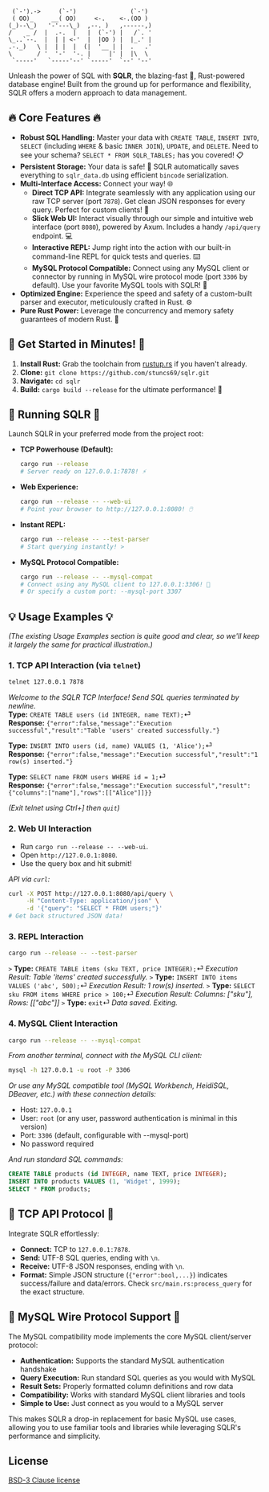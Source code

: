 ```
 (`-').->     (`-')               (`-')
 ( OO)_     __( OO)     <-.    <-.(OO )
(_)--\_)   '-'---\_)  ,--. )   ,------,)
/    _ /  |  .-.  |   |  (`-') |   /`. '
\_..`--.  |  | | <-'  |  |OO ) |  |_.' |
.-._)   \ |  | |  |  (|  '__ | |  .   .'
\       / '  '-'  '-. |     |' |  |\  \
 `-----'   `-----'--' `-----'  `--' '--'
```

Unleash the power of SQL with **SQLR**, the blazing-fast 🚀, Rust-powered database engine! Built from the ground up for performance and flexibility, SQLR offers a modern approach to data management.

## 🔥 Core Features 🔥

- **Robust SQL Handling:** Master your data with `CREATE TABLE`, `INSERT INTO`, `SELECT` (including `WHERE` & basic `INNER JOIN`), `UPDATE`, and `DELETE`. Need to see your schema? `SELECT * FROM SQLR_TABLES;` has you covered! 📋
- **Persistent Storage:** Your data is safe! 💾 SQLR automatically saves everything to `sqlr_data.db` using efficient `bincode` serialization.
- **Multi-Interface Access:** Connect your way! 🌐
  - **Direct TCP API:** Integrate seamlessly with any application using our raw TCP server (port `7878`). Get clean JSON responses for every query. Perfect for custom clients! 🔌
  - **Slick Web UI:** Interact visually through our simple and intuitive web interface (port `8080`), powered by Axum. Includes a handy `/api/query` endpoint. 💻
  - **Interactive REPL:** Jump right into the action with our built-in command-line REPL for quick tests and queries. ⌨️
  - **MySQL Protocol Compatible:** Connect using any MySQL client or connector by running in MySQL wire protocol mode (port `3306` by default). Use your favorite MySQL tools with SQLR! 🔄
- **Optimized Engine:** Experience the speed and safety of a custom-built parser and executor, meticulously crafted in Rust. ⚙️
- **Pure Rust Power:** Leverage the concurrency and memory safety guarantees of modern Rust. 🦀

## 🚀 Get Started in Minutes! 🚀

1.  **Install Rust:** Grab the toolchain from [rustup.rs](https://rustup.rs/) if you haven't already.
2.  **Clone:** `git clone https://github.com/stuncs69/sqlr.git`
3.  **Navigate:** `cd sqlr`
4.  **Build:** `cargo build --release` for the ultimate performance! 💪

## 🚦 Running SQLR 🚦

Launch SQLR in your preferred mode from the project root:

- **TCP Powerhouse (Default):**

  ```bash
  cargo run --release
  # Server ready on 127.0.0.1:7878! ⚡
  ```

- **Web Experience:**

  ```bash
  cargo run --release -- --web-ui
  # Point your browser to http://127.0.0.1:8080! 🖱️
  ```

- **Instant REPL:**

  ```bash
  cargo run --release -- --test-parser
  # Start querying instantly! >
  ```

- **MySQL Protocol Compatible:**
  ```bash
  cargo run --release -- --mysql-compat
  # Connect using any MySQL client to 127.0.0.1:3306! 🔌
  # Or specify a custom port: --mysql-port 3307
  ```

## 💡 Usage Examples 💡

_(The existing Usage Examples section is quite good and clear, so we'll keep it largely the same for practical illustration.)_

### 1. TCP API Interaction (via `telnet`)

```bash
telnet 127.0.0.1 7878
```

_Welcome to the SQLR TCP Interface! Send SQL queries terminated by newline._</br>
**Type:** `CREATE TABLE users (id INTEGER, name TEXT);`⏎</br>
**Response:** `{"error":false,"message":"Execution successful","result":"Table 'users' created successfully."}`

**Type:** `INSERT INTO users (id, name) VALUES (1, 'Alice');`⏎</br>
**Response:** `{"error":false,"message":"Execution successful","result":"1 row(s) inserted."}`</br>

**Type:** `SELECT name FROM users WHERE id = 1;`⏎</br>
**Response:** `{"error":false,"message":"Execution successful","result":{"columns":["name"],"rows":[["Alice"]]}}`

_(Exit telnet using Ctrl+] then `quit`)_

### 2. Web UI Interaction

- Run `cargo run --release -- --web-ui`.
- Open `http://127.0.0.1:8080`.
- Use the query box and hit submit!

_API via `curl`:_

```bash
curl -X POST http://127.0.0.1:8080/api/query \
     -H "Content-Type: application/json" \
     -d '{"query": "SELECT * FROM users;"}'
# Get back structured JSON data!
```

### 3. REPL Interaction

```bash
cargo run --release -- --test-parser
```

`>` **Type:** `CREATE TABLE items (sku TEXT, price INTEGER);`⏎
_Execution Result: Table 'items' created successfully._
`>` **Type:** `INSERT INTO items VALUES ('abc', 500);`⏎
_Execution Result: 1 row(s) inserted._
`>` **Type:** `SELECT sku FROM items WHERE price > 100;`⏎
_Execution Result: Columns: ["sku"], Rows: [["abc"]]_
`>` **Type:** `exit`⏎
_Data saved. Exiting._

### 4. MySQL Client Interaction

```bash
cargo run --release -- --mysql-compat
```

_From another terminal, connect with the MySQL CLI client:_

```bash
mysql -h 127.0.0.1 -u root -P 3306
```

_Or use any MySQL compatible tool (MySQL Workbench, HeidiSQL, DBeaver, etc.) with these connection details:_

- Host: `127.0.0.1`
- User: `root` (or any user, password authentication is minimal in this version)
- Port: `3306` (default, configurable with --mysql-port)
- No password required

_And run standard SQL commands:_

```sql
CREATE TABLE products (id INTEGER, name TEXT, price INTEGER);
INSERT INTO products VALUES (1, 'Widget', 1999);
SELECT * FROM products;
```

## 🔌 TCP API Protocol 🔌

Integrate SQLR effortlessly:

- **Connect:** TCP to `127.0.0.1:7878`.
- **Send:** UTF-8 SQL queries, ending with `\n`.
- **Receive:** UTF-8 JSON responses, ending with `\n`.
- **Format:** Simple JSON structure (`{"error":bool,...}`) indicates success/failure and data/errors. Check `src/main.rs:process_query` for the exact structure.

## 🔄 MySQL Wire Protocol Support 🔄

The MySQL compatibility mode implements the core MySQL client/server protocol:

- **Authentication:** Supports the standard MySQL authentication handshake
- **Query Execution:** Run standard SQL queries as you would with MySQL
- **Result Sets:** Properly formatted column definitions and row data
- **Compatibility:** Works with standard MySQL client libraries and tools
- **Simple to Use:** Just connect as you would to a MySQL server

This makes SQLR a drop-in replacement for basic MySQL use cases, allowing you to use familiar tools and libraries while leveraging SQLR's performance and simplicity.

## License

[BSD-3 Clause license](https://github.com/stuncs69/sqlr/blob/master/LICENSE)
